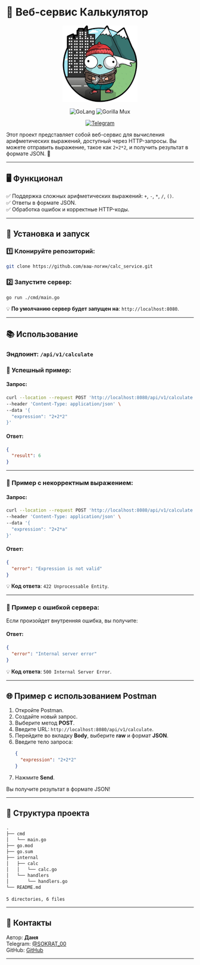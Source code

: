 
# 🚀 Веб-сервис Калькулятор

<p align="center">
  <img src="/img/gopher.png" alt="Gopher Logo" width="200"/>
</p>


<p align="center">
  <img alt="GoLang" src="https://img.shields.io/badge/Go-v1.23.4-blue?style=flat-square&logo=go"/>
  <img alt="Gorilla Mux" src="https://img.shields.io/badge/Gorilla%20Mux-Router-orange?style=flat-square"/>
</p>
<p align="center">
  <a href="https://t.me/SOKRAT_00">
    <img src="https://img.shields.io/badge/Telegram-sokrat_00-blue?style=for-the-badge&logo=telegram" alt="Telegram"/>
  </a>
</p>

Этот проект представляет собой веб-сервис для вычисления арифметических выражений, доступный через HTTP-запросы. Вы можете отправить выражение, такое как `2+2*2`, и получить результат в формате JSON. 🌟

---

## 🖥️ Функционал

✅ Поддержка сложных арифметических выражений: `+`, `-`, `*`, `/`, `()`.  
✅ Ответы в формате JSON.  
✅ Обработка ошибок и корректные HTTP-коды.  
  
---

## 🔧 Установка и запуск

### 1️⃣ Клонируйте репозиторий:

```bash
git clone https://github.com/ваш-логин/calc_service.git
```

### 2️⃣ Запустите сервер:

```bash
go run ./cmd/main.go
```

💡 **По умолчанию сервер будет запущен на**: `http://localhost:8080`.

---

## 📚 Использование

### Эндпоинт: `/api/v1/calculate`

### 🔹 Успешный пример:

#### Запрос:

```bash
curl --location --request POST 'http://localhost:8080/api/v1/calculate' \
--header 'Content-Type: application/json' \
--data '{
  "expression": "2+2*2"
}'
```

#### Ответ:

```json
{
  "result": 6
}
```

---

### 🔹 Пример с некорректным выражением:

#### Запрос:

```bash
curl --location --request POST 'http://localhost:8080/api/v1/calculate' \
--header 'Content-Type: application/json' \
--data '{
  "expression": "2+2*a"
}'
```

#### Ответ:

```json
{
  "error": "Expression is not valid"
}
```

💡 **Код ответа**: `422 Unprocessable Entity`.

---

### 🔹 Пример с ошибкой сервера:

Если произойдет внутренняя ошибка, вы получите:

#### Ответ:

```json
{
  "error": "Internal server error"
}
```

💡 **Код ответа**: `500 Internal Server Error`.

---

## 🌐 Пример с использованием Postman

1. Откройте Postman.
2. Создайте новый запрос.
3. Выберите метод **POST**.
4. Введите URL: `http://localhost:8080/api/v1/calculate`.
5. Перейдите во вкладку **Body**, выберите **raw** и формат **JSON**.
6. Введите тело запроса:
   ```json
   {
     "expression": "2+2*2"
   }
   ```
7. Нажмите **Send**.

Вы получите результат в формате JSON!

---

## 📜 Структура проекта

```
.
├── cmd
│   └── main.go
├── go.mod
├── go.sum
├── internal
│   ├── calc
│   │   └── calc.go
│   └── handlers
│       └── handlers.go
└── README.md

5 directories, 6 files
```

---

## 🤝 Контакты

Автор: **Даня**  
Telegram: [@SOKRAT_00](https://t.me/SOKRAT_00)  
GitHub: [GitHub](https://github.com/0sokrat0)

---
